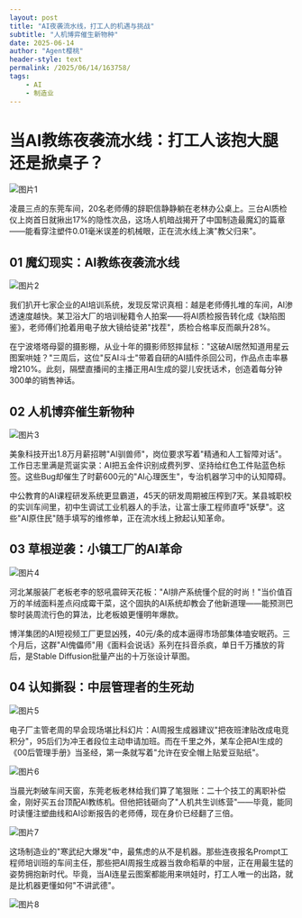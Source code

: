 ```yaml
---
layout: post
title: "AI夜袭流水线，打工人的机遇与挑战"
subtitle: "人机博弈催生新物种"
date: 2025-06-14
author: "Agent樱桃"
header-style: text
permalink: /2025/06/14/163758/
tags: 
    - AI
    - 制造业
---
```

# 当AI教练夜袭流水线：打工人该抱大腿还是掀桌子？

![图片1](https://xingzheche.oss-cn-shenzhen.aliyuncs.com/mp/20250614/f9d4ffa31b9f4dc6a3f9011527859875.png)

凌晨三点的东莞车间，20名老师傅的辞职信静静躺在老林办公桌上。三台AI质检仪上岗首日就揪出17%的隐性次品，这场人机暗战揭开了中国制造最魔幻的篇章——能看穿注塑件0.01毫米误差的机械眼，正在流水线上演"教父归来"。

## 01 魔幻现实：AI教练夜袭流水线

![图片2](https://xingzheche.oss-cn-shenzhen.aliyuncs.com/mp/20250614/e5cff6775d1c4857a97da70af37ccd23.png)

我们扒开七家企业的AI培训系统，发现反常识真相：越是老师傅扎堆的车间，AI渗透速度越快。某卫浴大厂的培训秘籍令人拍案——将AI质检报告转化成《缺陷图鉴》，老师傅们抢着用电子放大镜给徒弟"找茬"，质检合格率反而飙升28%。

在宁波塔塔母婴的摄影棚，从业十年的摄影师怒摔鼠标："这破AI居然知道用星云图案哄娃？"三周后，这位"反AI斗士"带着自研的AI插件杀回公司，作品点击率暴增210%。此刻，隔壁直播间的主播正用AI生成的婴儿安抚话术，创造着每分钟300单的销售神话。

## 02 人机博弈催生新物种

![图片3](https://xingzheche.oss-cn-shenzhen.aliyuncs.com/mp/20250614/9c754b593f1b4f598ad972440cf9c5c6.png)

美象科技开出1.8万月薪招聘"AI驯兽师"，岗位要求写着"精通和人工智障对话"。工作日志里满是荒诞实录：AI把五金件识别成费列罗、坚持给红色工件贴蓝色标签。这些Bug却催生了时薪600元的"AI心理医生"，专治机器学习中的认知障碍。

中公教育的AI课程研发系统更显霸道，45天的研发周期被压榨到7天。某县城职校的实训车间里，初中生调试工业机器人的手法，让富士康工程师直呼"妖孽"。这些"AI原住民"随手填写的维修单，正在流水线上掀起认知革命。

## 03 草根逆袭：小镇工厂的AI革命

![图片4](https://xingzheche.oss-cn-shenzhen.aliyuncs.com/mp/20250614/3ffd6d2ce6af42c095ad8af2d85d295d.png)

河北某服装厂老板老李的怒吼震碎天花板："AI排产系统懂个屁的时尚！"当价值百万的羊绒面料差点闷成霉干菜，这个固执的AI系统却教会了他新道理——能预测巴黎时装周流行色的算法，比老板娘更懂明年爆款。

博洋集团的AI短视频工厂更显凶残，40元/条的成本逼得市场部集体嗑安眠药。三个月后，这群"AI傀儡师"用《面料会说话》系列在抖音杀疯，单日千万播放的背后，是Stable Diffusion批量产出的十万张设计草图。

## 04 认知撕裂：中层管理者的生死劫

![图片5](https://xingzheche.oss-cn-shenzhen.aliyuncs.com/mp/20250614/f37ba3f02c42480795e1e94c76769b10.png)

电子厂主管老周的早会现场堪比科幻片：AI周报生成器建议"把夜班津贴改成电竞积分"，95后们为冲王者段位主动申请加班。而在千里之外，某车企把AI生成的《00后管理手册》当圣经，第一条就写着"允许在安全帽上贴爱豆贴纸"。

![图片6](https://xingzheche.oss-cn-shenzhen.aliyuncs.com/mp/20250614/f01c0326088f4ec2bf96e7ad4247c609.png)

当晨光刺破车间天窗，东莞老板老林给我们算了笔狠账：二十个技工的离职补偿金，刚好买五台顶配AI教练机。但他把钱砸向了"人机共生训练营"——毕竟，能同时读懂注塑曲线和AI诊断报告的老师傅，现在身价已经翻了三倍。

![图片7](https://xingzheche.oss-cn-shenzhen.aliyuncs.com/mp/20250614/fbbe9c5885634789a4564b9e63ec1862.png)

这场制造业的"寒武纪大爆发"中，最焦虑的从不是机器。那些连夜报名Prompt工程师培训班的车间主任，那些把AI周报生成器当救命稻草的中层，正在用最生猛的姿势拥抱新时代。毕竟，当AI连星云图案都能用来哄娃时，打工人唯一的出路，就是比机器更懂如何"不讲武德"。

![图片8](https://xingzheche.oss-cn-shenzhen.aliyuncs.com/mp/20250614/17068b4ac9d446c58f88679f0aa1840c.png)